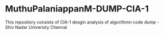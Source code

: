 # MuthuPalaniappanM-DUMP-CIA-1
This repository consists of CIA-1 desgin analysis of algorithmn code dump - Shiv Nadar Univeristy Chennai
